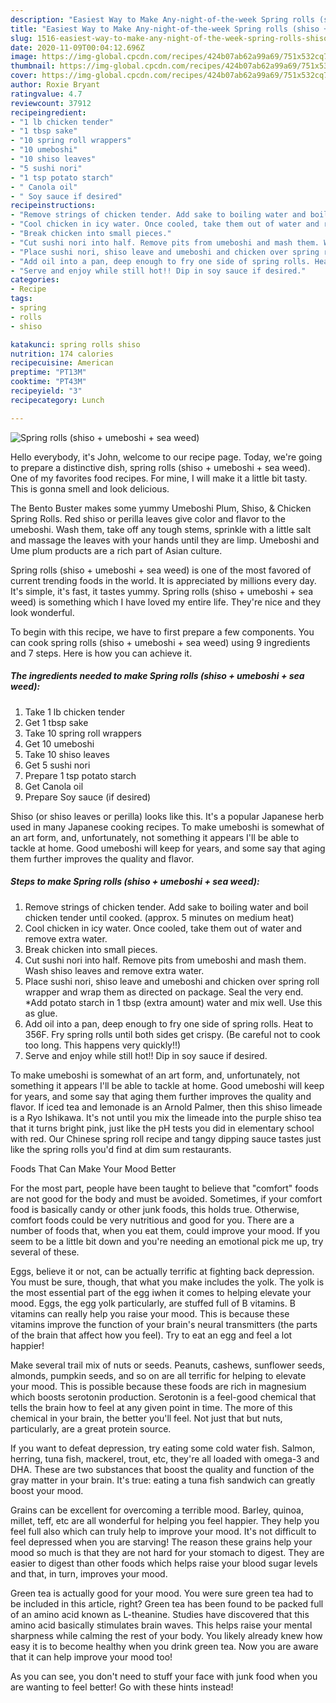 ```yaml
---
description: "Easiest Way to Make Any-night-of-the-week Spring rolls (shiso + umeboshi + sea weed)"
title: "Easiest Way to Make Any-night-of-the-week Spring rolls (shiso + umeboshi + sea weed)"
slug: 1516-easiest-way-to-make-any-night-of-the-week-spring-rolls-shiso-umeboshi-sea-weed
date: 2020-11-09T00:04:12.696Z
image: https://img-global.cpcdn.com/recipes/424b07ab62a99a69/751x532cq70/spring-rolls-shiso-umeboshi-sea-weed-recipe-main-photo.jpg
thumbnail: https://img-global.cpcdn.com/recipes/424b07ab62a99a69/751x532cq70/spring-rolls-shiso-umeboshi-sea-weed-recipe-main-photo.jpg
cover: https://img-global.cpcdn.com/recipes/424b07ab62a99a69/751x532cq70/spring-rolls-shiso-umeboshi-sea-weed-recipe-main-photo.jpg
author: Roxie Bryant
ratingvalue: 4.7
reviewcount: 37912
recipeingredient:
- "1 lb chicken tender"
- "1 tbsp sake"
- "10 spring roll wrappers"
- "10 umeboshi"
- "10 shiso leaves"
- "5 sushi nori"
- "1 tsp potato starch"
- " Canola oil"
- " Soy sauce if desired"
recipeinstructions:
- "Remove strings of chicken tender. Add sake to boiling water and boil chicken tender until cooked. (approx. 5 minutes on medium heat)"
- "Cool chicken in icy water. Once cooled, take them out of water and remove extra water."
- "Break chicken into small pieces."
- "Cut sushi nori into half. Remove pits from umeboshi and mash them. Wash shiso leaves and remove extra water."
- "Place sushi nori, shiso leave and umeboshi and chicken over spring roll wrapper and wrap them as directed on package. Seal the very end. *Add potato starch in 1 tbsp (extra amount) water and mix well. Use this as glue."
- "Add oil into a pan, deep enough to fry one side of spring rolls. Heat to 356F. Fry spring rolls until both sides get crispy. (Be careful not to cook too long. This happens very quickly!!)"
- "Serve and enjoy while still hot!! Dip in soy sauce if desired."
categories:
- Recipe
tags:
- spring
- rolls
- shiso

katakunci: spring rolls shiso 
nutrition: 174 calories
recipecuisine: American
preptime: "PT13M"
cooktime: "PT43M"
recipeyield: "3"
recipecategory: Lunch

---
```



![Spring rolls (shiso + umeboshi + sea weed)](https://img-global.cpcdn.com/recipes/424b07ab62a99a69/751x532cq70/spring-rolls-shiso-umeboshi-sea-weed-recipe-main-photo.jpg)

Hello everybody, it's John, welcome to our recipe page. Today, we're going to prepare a distinctive dish, spring rolls (shiso + umeboshi + sea weed). One of my favorites food recipes. For mine, I will make it a little bit tasty. This is gonna smell and look delicious.

The Bento Buster makes some yummy Umeboshi Plum, Shiso, &amp; Chicken Spring Rolls. Red shiso or perilla leaves give color and flavor to the umeboshi. Wash them, take off any tough stems, sprinkle with a little salt and massage the leaves with your hands until they are limp. Umeboshi and Ume plum products are a rich part of Asian culture.

Spring rolls (shiso + umeboshi + sea weed) is one of the most favored of current trending foods in the world. It is appreciated by millions every day. It's simple, it's fast, it tastes yummy. Spring rolls (shiso + umeboshi + sea weed) is something which I have loved my entire life. They're nice and they look wonderful.


To begin with this recipe, we have to first prepare a few components. You can cook spring rolls (shiso + umeboshi + sea weed) using 9 ingredients and 7 steps. Here is how you can achieve it.

<!--inarticleads1-->

##### The ingredients needed to make Spring rolls (shiso + umeboshi + sea weed):

1. Take 1 lb chicken tender
1. Get 1 tbsp sake
1. Take 10 spring roll wrappers
1. Get 10 umeboshi
1. Take 10 shiso leaves
1. Get 5 sushi nori
1. Prepare 1 tsp potato starch
1. Get  Canola oil
1. Prepare  Soy sauce (if desired)


Shiso (or shiso leaves or perilla) looks like this. It&#39;s a popular Japanese herb used in many Japanese cooking recipes. To make umeboshi is somewhat of an art form, and, unfortunately, not something it appears I&#39;ll be able to tackle at home. Good umeboshi will keep for years, and some say that aging them further improves the quality and flavor. 

<!--inarticleads2-->

##### Steps to make Spring rolls (shiso + umeboshi + sea weed):

1. Remove strings of chicken tender. Add sake to boiling water and boil chicken tender until cooked. (approx. 5 minutes on medium heat)
1. Cool chicken in icy water. Once cooled, take them out of water and remove extra water.
1. Break chicken into small pieces.
1. Cut sushi nori into half. Remove pits from umeboshi and mash them. Wash shiso leaves and remove extra water.
1. Place sushi nori, shiso leave and umeboshi and chicken over spring roll wrapper and wrap them as directed on package. Seal the very end. *Add potato starch in 1 tbsp (extra amount) water and mix well. Use this as glue.
1. Add oil into a pan, deep enough to fry one side of spring rolls. Heat to 356F. Fry spring rolls until both sides get crispy. (Be careful not to cook too long. This happens very quickly!!)
1. Serve and enjoy while still hot!! Dip in soy sauce if desired.


To make umeboshi is somewhat of an art form, and, unfortunately, not something it appears I&#39;ll be able to tackle at home. Good umeboshi will keep for years, and some say that aging them further improves the quality and flavor. If iced tea and lemonade is an Arnold Palmer, then this shiso limeade is a Ryo Ishikawa. It&#39;s not until you mix the limeade into the purple shiso tea that it turns bright pink, just like the pH tests you did in elementary school with red. Our Chinese spring roll recipe and tangy dipping sauce tastes just like the spring rolls you&#39;d find at dim sum restaurants. 

Foods That Can Make Your Mood Better


For the most part, people have been taught to believe that "comfort" foods are not good for the body and must be avoided. Sometimes, if your comfort food is basically candy or other junk foods, this holds true. Otherwise, comfort foods could be very nutritious and good for you. There are a number of foods that, when you eat them, could improve your mood. If you seem to be a little bit down and you're needing an emotional pick me up, try several of these.

Eggs, believe it or not, can be actually terrific at fighting back depression. You must be sure, though, that what you make includes the yolk. The yolk is the most essential part of the egg iwhen it comes to helping elevate your mood. Eggs, the egg yolk particularly, are stuffed full of B vitamins. B vitamins can really help you raise your mood. This is because these vitamins improve the function of your brain's neural transmitters (the parts of the brain that affect how you feel). Try to eat an egg and feel a lot happier!

Make several trail mix of nuts or seeds. Peanuts, cashews, sunflower seeds, almonds, pumpkin seeds, and so on are all terrific for helping to elevate your mood. This is possible because these foods are rich in magnesium which boosts serotonin production. Serotonin is a feel-good chemical that tells the brain how to feel at any given point in time. The more of this chemical in your brain, the better you'll feel. Not just that but nuts, particularly, are a great protein source.

If you want to defeat depression, try eating some cold water fish. Salmon, herring, tuna fish, mackerel, trout, etc, they're all loaded with omega-3 and DHA. These are two substances that boost the quality and function of the gray matter in your brain. It's true: eating a tuna fish sandwich can greatly boost your mood. 

Grains can be excellent for overcoming a terrible mood. Barley, quinoa, millet, teff, etc are all wonderful for helping you feel happier. They help you feel full also which can truly help to improve your mood. It's not difficult to feel depressed when you are starving! The reason these grains help your mood so much is that they are not hard for your stomach to digest. They are easier to digest than other foods which helps raise your blood sugar levels and that, in turn, improves your mood.

Green tea is actually good for your mood. You were sure green tea had to be included in this article, right? Green tea has been found to be packed full of an amino acid known as L-theanine. Studies have discovered that this amino acid basically stimulates brain waves. This helps raise your mental sharpness while calming the rest of your body. You likely already knew how easy it is to become healthy when you drink green tea. Now you are aware that it can help improve your mood too!

As you can see, you don't need to stuff your face with junk food when you are wanting to feel better! Go  with  these hints  instead!

